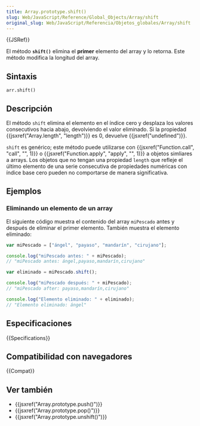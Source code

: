 ```yaml
---
title: Array.prototype.shift()
slug: Web/JavaScript/Reference/Global_Objects/Array/shift
original_slug: Web/JavaScript/Referencia/Objetos_globales/Array/shift
---
```


{{JSRef}}

El método **`shift()`** elimina el **primer** elemento del array y lo retorna. Este método modifica la longitud del array.

## Sintaxis

```
arr.shift()
```

## Descripción

El método `shift` elimina el elemento en el índice cero y desplaza los valores consecutivos hacia abajo, devolviendo el valor eliminado. Si la propiedad {{jsxref("Array.length", "length")}} es 0, devuelve {{jsxref("undefined")}}.

`shift` es genérico; este método puede utilizarse con {{jsxref("Function.call", "call", "", 1)}} o {{jsxref("Function.apply", "apply", "", 1)}} a objetos simliares a arrays. Los objetos que no tengan una propiedad `length` que refleje el último elemento de una serie consecutiva de propiedades numéricas con índice base cero pueden no comportarse de manera significativa.

## Ejemplos

### Eliminando un elemento de un array

El siguiente código muestra el contenido del array `miPescado` antes y después de eliminar el primer elemento. También muestra el elemento eliminado:

```js
var miPescado = ["ángel", "payaso", "mandarín", "cirujano"];

console.log("miPescado antes: " + miPescado);
// "miPescado antes: ángel,payaso,mandarín,cirujano"

var eliminado = miPescado.shift();

console.log("miPescado después: " + miPescado);
// "miPescado after: payaso,mandarín,cirujano"

console.log("Elemento eliminado: " + eliminado);
// "Elemento eliminado: ángel"
```

## Especificaciones

{{Specifications}}

## Compatibilidad con navegadores

{{Compat}}

## Ver también

- {{jsxref("Array.prototype.push()")}}
- {{jsxref("Array.prototype.pop()")}}
- {{jsxref("Array.prototype.unshift()")}}
